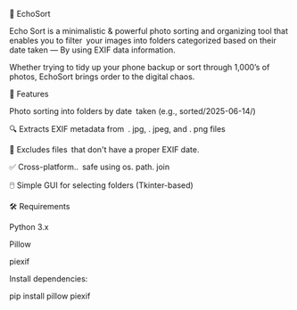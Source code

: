 📸 EchoSort

Echo Sort is a minimalistic & powerful photo sorting and organizing tool that enables you to filter your images into folders categorized based on their date taken — By using EXIF data information.

Whether trying to tidy up your phone backup or sort through 1,000’s of photos, EchoSort brings order to the digital chaos.

🚀 Features

Photo sorting into folders by date taken (e.g., sorted/2025-06-14/)

🔍 Extracts EXIF metadata from . jpg, . jpeg, and . png files

🧠 Excludes files that don't have a proper EXIF date.

✅ Cross-platform.. safe using os. path. join

🖱️ Simple GUI for selecting folders (Tkinter-based)

🛠️ Requirements

Python 3.x

Pillow

piexif

Install dependencies:

pip install pillow piexif